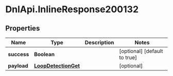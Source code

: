 # DnlApi.InlineResponse200132

## Properties
Name | Type | Description | Notes
------------ | ------------- | ------------- | -------------
**success** | **Boolean** |  | [optional] [default to true]
**payload** | [**LoopDetectionGet**](LoopDetectionGet.md) |  | [optional] 



